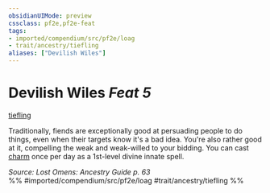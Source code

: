 ```yaml
---
obsidianUIMode: preview
cssclass: pf2e,pf2e-feat
tags:
- imported/compendium/src/pf2e/loag
- trait/ancestry/tiefling
aliases: ["Devilish Wiles"]
---
```

# Devilish Wiles  *Feat 5*  
[tiefling](tiefling-b1.md)  


Traditionally, fiends are exceptionally good at persuading people to do things, even when their targets know it's a bad idea. You're also rather good at it, compelling the weak and weak-willed to your bidding. You can cast [charm](../spells/charm.md) once per day as a 1st-level divine innate spell.

*Source: Lost Omens: Ancestry Guide p. 63*  
%% #imported/compendium/src/pf2e/loag #trait/ancestry/tiefling %%